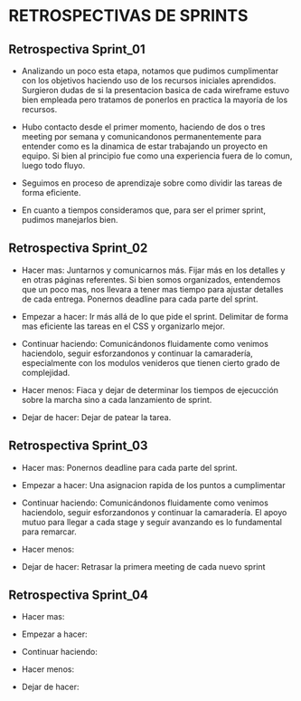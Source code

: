 # RETROSPECTIVAS DE SPRINTS

## Retrospectiva Sprint_01

* Analizando un poco esta etapa, notamos que pudimos cumplimentar con los objetivos haciendo uso de los recursos iniciales aprendidos. Surgieron dudas de si la presentacion basica de cada wireframe estuvo bien empleada pero tratamos de ponerlos en practica la mayoría de los recursos.
  
* Hubo contacto desde el primer momento, haciendo de dos o tres meeting por semana y comunicandonos permanentemente para entender como es la dinamica de estar trabajando un proyecto en equipo. Si bien al principio fue como una experiencia fuera de lo comun, luego todo fluyo. 
  
* Seguimos en proceso de aprendizaje sobre como dividir las tareas de forma eficiente. 
  
* En cuanto a tiempos consideramos que, para ser el primer sprint, pudimos manejarlos bien. 


## Retrospectiva Sprint_02

- Hacer mas: 
Juntarnos y comunicarnos más. Fijar más en los detalles y en otras páginas referentes.
Si bien somos organizados, entendemos que un poco mas, nos llevara a tener mas tiempo para ajustar detalles de cada entrega. 
Ponernos deadline para cada parte del sprint. 
   
- Empezar a hacer: 
Ir más allá de lo que pide el sprint. Delimitar de forma mas eficiente las tareas en el CSS y organizarlo mejor.

- Continuar haciendo: 
Comunicándonos fluidamente como venimos haciendolo, seguir esforzandonos y continuar la camaradería, especialmente con los modulos venideros que tienen cierto grado de complejidad.

- Hacer menos:
Fiaca y dejar de determinar los tiempos de ejecucción sobre la marcha sino a cada lanzamiento de sprint.

- Dejar de hacer: 
Dejar de patear la tarea. 

## Retrospectiva Sprint_03
- Hacer mas: 
Ponernos deadline para cada parte del sprint. 
   
- Empezar a hacer: 
Una asignacion rapida de los puntos a cumplimentar

- Continuar haciendo: 
Comunicándonos fluidamente como venimos haciendolo, seguir esforzandonos y continuar la camaradería. 
El apoyo mutuo para llegar a cada stage y seguir avanzando es lo fundamental para remarcar. 

- Hacer menos:


- Dejar de hacer: 
Retrasar la primera meeting de cada nuevo sprint

## Retrospectiva Sprint_04
- Hacer mas: 

- Empezar a hacer: 

- Continuar haciendo: 

- Hacer menos:

- Dejar de hacer: 


